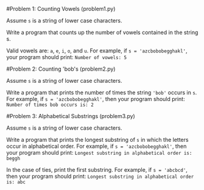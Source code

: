 #Problem 1: Counting Vowels (problem1.py)


Assume `s` is a string of lower case characters.

Write a program that counts up the number of vowels contained in the string s.

Valid vowels are: `a`, `e`, `i`, `o`, and `u`. For example, if `s = 'azcbobobegghakl'`, your program should print:
`Number of vowels: 5`

#Problem 2: Counting 'bob's (problem2.py)

Assume `s` is a string of lower case characters.

Write a program that prints the number of times the string `'bob'` occurs in `s`. For example, if `s = 'azcbobobegghakl'`, then your program should print:
`Number of times bob occurs is: 2`

#Problem 3: Alphabetical Substrings (problem3.py)

Assume `s` is a string of lower case characters.

Write a program that prints the longest substring of `s` in which the letters occur in alphabetical order. For example, if `s = 'azcbobobegghakl'`, then your program should print:
`Longest substring in alphabetical order is: beggh`

In the case of ties, print the first substring. For example, if `s = 'abcbcd'`, then your program should print:
`Longest substring in alphabetical order is: abc`
